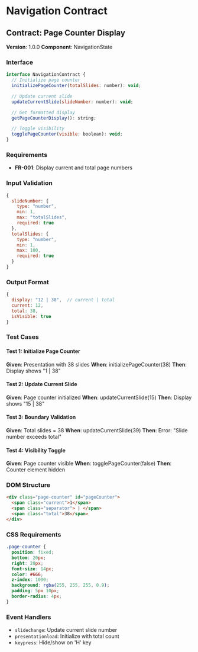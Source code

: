 # Navigation Contract

## Contract: Page Counter Display
**Version**: 1.0.0
**Component**: NavigationState

### Interface
```javascript
interface NavigationContract {
  // Initialize page counter
  initializePageCounter(totalSlides: number): void;

  // Update current slide
  updateCurrentSlide(slideNumber: number): void;

  // Get formatted display
  getPageCounterDisplay(): string;

  // Toggle visibility
  togglePageCounter(visible: boolean): void;
}
```

### Requirements
- **FR-001**: Display current and total page numbers

### Input Validation
```javascript
{
  slideNumber: {
    type: "number",
    min: 1,
    max: "totalSlides",
    required: true
  },
  totalSlides: {
    type: "number",
    min: 1,
    max: 100,
    required: true
  }
}
```

### Output Format
```javascript
{
  display: "12 | 38",  // current | total
  current: 12,
  total: 38,
  isVisible: true
}
```

### Test Cases

#### Test 1: Initialize Page Counter
**Given**: Presentation with 38 slides
**When**: initializePageCounter(38)
**Then**: Display shows "1 | 38"

#### Test 2: Update Current Slide
**Given**: Page counter initialized
**When**: updateCurrentSlide(15)
**Then**: Display shows "15 | 38"

#### Test 3: Boundary Validation
**Given**: Total slides = 38
**When**: updateCurrentSlide(39)
**Then**: Error: "Slide number exceeds total"

#### Test 4: Visibility Toggle
**Given**: Page counter visible
**When**: togglePageCounter(false)
**Then**: Counter element hidden

### DOM Structure
```html
<div class="page-counter" id="pageCounter">
  <span class="current">1</span>
  <span class="separator"> | </span>
  <span class="total">38</span>
</div>
```

### CSS Requirements
```css
.page-counter {
  position: fixed;
  bottom: 20px;
  right: 20px;
  font-size: 14px;
  color: #666;
  z-index: 1000;
  background: rgba(255, 255, 255, 0.9);
  padding: 5px 10px;
  border-radius: 4px;
}
```

### Event Handlers
- `slidechange`: Update current slide number
- `presentationload`: Initialize with total count
- `keypress`: Hide/show on 'H' key